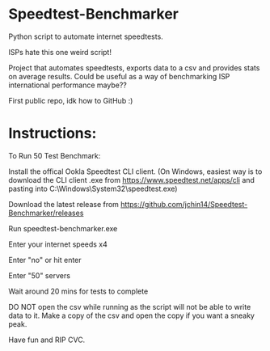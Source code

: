 # Speedtest-Benchmarker
 Python script to automate internet speedtests.
 
 ISPs hate this one weird script!

 Project that automates speedtests, exports data to a csv and provides stats on average results. Could be useful as a way of benchmarking ISP international performance maybe??
 
 First public repo, idk how to GitHub :)

# Instructions:
 To Run 50 Test Benchmark:
 
 
 Install the offical Ookla Speedtest CLI client. (On Windows, easiest way is to download the CLI client .exe from https://www.speedtest.net/apps/cli and pasting into C:\Windows\System32\speedtest.exe)
 
 Download the latest release from https://github.com/jchin14/Speedtest-Benchmarker/releases

 Run speedtest-benchmarker.exe
 
 Enter your internet speeds x4
 
 Enter "no" or hit enter
 
 Enter "50" servers
 
 Wait around 20 mins for tests to complete

 
 DO NOT open the csv while running as the script will not be able to write data to it. Make a copy of the csv and open the copy if you want a sneaky peak.
 
 Have fun and RIP CVC.
